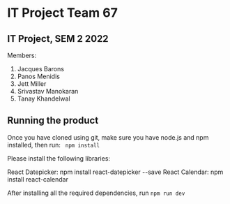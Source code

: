 # IT Project Team 67

## IT Project, SEM 2 2022

Members: 

1. Jacques Barons
2. Panos Menidis
3. Jett Miller
4. Srivastav Manokaran
5. Tanay Khandelwal


## Running the product

Once you have cloned using git, make sure you have node.js and npm installed, then run: ``` npm install```

Please install the following libraries:

React Datepicker: npm install react-datepicker --save
React Calendar: npm install react-calendar

After installing all the required dependencies, run ```npm run dev```

